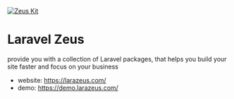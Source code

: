 [![Zeus Kit](https://larazeus.com/images/zeus-kit.png)](https://github.com/lara-zeus/zeus)

# Laravel Zeus
provide you with a collection of Laravel packages, that helps you build your site faster and focus on your business

* website: https://larazeus.com/
* demo: https://demo.larazeus.com/
